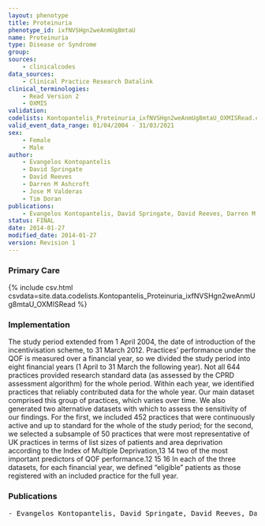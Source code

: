 ```yaml
---
layout: phenotype
title: Proteinuria
phenotype_id: ixfNVSHgn2weAnmUg8mtaU
name: Proteinuria
type: Disease or Syndrome
group:
sources: 
    - clinicalcodes
data_sources:
    - Clinical Practice Research Datalink
clinical_terminologies:
    - Read Version 2
    - OXMIS
validation:
codelists: Kontopantelis_Proteinuria_ixfNVSHgn2weAnmUg8mtaU_OXMISRead.csv
valid_event_data_range: 01/04/2004 - 31/03/2021
sex:
    - Female
    - Male
author:
    - Evangelos Kontopantelis
    - David Springate
    - David Reeves
    - Darren M Ashcroft
    - Jose M Valderas
    - Tim Doran
publications:
    - Evangelos Kontopantelis, David Springate, David Reeves, Darren M Ashcroft, Jose M Valderas, Tim Doran, Withdrawing performance indicators retrospective analysis of general practice performance under UK Quality and Outcomes Framework. BMJ, 348:g330, 2014.
status: FINAL
date: 2014-01-27
modified_date: 2014-01-27
version: Revision 1
---
```


### Primary Care

{% include csv.html csvdata=site.data.codelists.Kontopantelis_Proteinuria_ixfNVSHgn2weAnmUg8mtaU_OXMISRead %}

### Implementation

The study period extended from 1 April 2004, the date of introduction of the incentivisation scheme, to 31 March 2012. Practices’ performance under the QOF is measured over a
financial year, so we divided the study period into eight financial years (1 April to 31 March the following year). Not all 644 practices provided research standard data (as assessed by the
CPRD assessment algorithm) for the whole period. Within each year, we identified practices that reliably contributed data for the whole year. Our main dataset comprised this group of
practices, which varies over time. We also generated two alternative datasets with which to assess the sensitivity of our findings. For the first, we included 452 practices that were
continuously active and up to standard for the whole of the study period; for the second, we selected a subsample of 50 practices that were most representative of UK practices in terms of list
sizes of patients and area deprivation according to the Index of Multiple Deprivation,13 14 two of the most important predictors of QOF performance.12 15 16 In each of the three datasets, for
each financial year, we defined “eligible” patients as those registered with an included practice for the full year. 

### Publications

<pre>
- Evangelos Kontopantelis, David Springate, David Reeves, Darren M Ashcroft, Jose M Valderas, Tim Doran, Withdrawing performance indicators: retrospective analysis of general practice performance under UK Quality and Outcomes Framework. BMJ, 348:g330, 2014.
</pre>